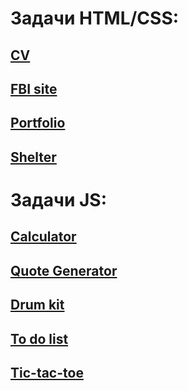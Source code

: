 # Задачи HTML/CSS:  
## [CV](https://github.com/schoolteacherMP/lecture_12_CV)  
## [FBI site](https://github.com/schoolteacherMP/lecture_13_fbi_site)  
## [Portfolio](https://github.com/schoolteacherMP/lecture_13_1_portfolio)  
## [Shelter](https://github.com/schoolteacherMP/lecture_X_Shelter)  

# Задачи JS:  
## [Calculator](https://github.com/schoolteacherMP/lecture_41_JS_calculator)  
## [Quote Generator](https://github.com/schoolteacherMP/lecture_55_JS_Quote_Generator)  
## [Drum kit](https://github.com/schoolteacherMP/lecture_56_JS_drum_kit)  
## [To do list](https://github.com/schoolteacherMP/lecture_X_JS_to_do_list)  
## [Tic-tac-toe](https://github.com/schoolteacherMP/lecture_X_JS_tic-tac-toe)  

